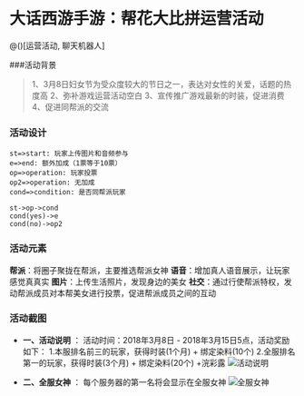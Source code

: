 # 大话西游手游：帮花大比拼运营活动
@(<Inbox>)[运营活动, 聊天机器人]

###活动背景
>1、3月8日妇女节为受众度较大的节日之一，表达对女性的关爱，话题的热度高
>2、弥补游戏运营活动空白
>3、宣传推广游戏最新的时装，促进消费
>4、促进同帮派的交流

### 活动设计
```flow
st=>start: 玩家上传图片和音频参与
e=>end: 额外加成（1票等于10票）
op=>operation: 玩家投票
op2=>operation: 无加成
cond=>condition: 是否同帮派玩家

st->op->cond
cond(yes)->e
cond(no)->op2
```

### 活动元素
**帮派**：将圈子聚拢在帮派，主要推选帮派女神
**语音**：增加真人语音展示，让玩家感觉真真实
**图片**：上传生活照片，发现身边的美女
**社交**：通过行使帮派特权，发动帮派成员对本帮美女进行投票，促进帮派成员之间的互动


### 活动截图
- **一、活动说明** ：
活动时间：2018年3月8日 - 2018年3月15日5点，活动奖励如下：
1.本服排名前三的玩家，获得时装(1个月) + 绑定染料(10个)
2.全服排名第一的玩家，获得时装(3个月) + 绑定染料(20个) +浣彩露
![活动说明](https://g17chatbot.fp.ps.netease.com/file/5aa7bc197f9d2a362ada23e59ativVSK)



- **二、全服女神** ：
每个服务器的第一名将会显示在全服女神
![全服女神](https://g17chatbot.fp.ps.netease.com/file/5aa7bd4b5e602760d9f6183fJpkM1o2b)
